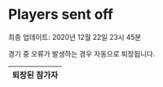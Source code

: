 # Players sent off
최종 업데이트: 2020년 12월 22일 23시 45분


경기 중 오류가 발생하는 경우 자동으로 퇴장됩니다.


| 퇴장된 참가자 |
|:---:|